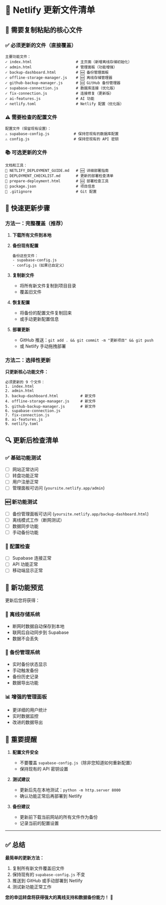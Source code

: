 # 📁 Netlify 更新文件清单

## 🎯 需要复制粘贴的核心文件

### ✅ 必须更新的文件（直接覆盖）

```
主要功能文件：
✓ index.html                    # 主页面（新增离线存储初始化）
✓ admin.html                    # 管理面板（功能增强）
✓ backup-dashboard.html         # 🆕 备份管理面板
✓ offline-storage-manager.js    # 🆕 离线存储管理器
✓ github-backup-manager.js      # 🆕 GitHub 备份管理器
✓ supabase-connection.js        # 数据库连接（优化版）
✓ fix-connection.js             # 连接修复（更新版）
✓ ai-features.js                # AI 功能
✓ netlify.toml                  # Netlify 配置（优化版）
```

### ⚠️ 需要检查的配置文件

```
配置文件（保留现有设置）：
⚠️ supabase-config.js           # 保持您现有的数据库配置
⚠️ config.js                    # 保持您现有的 API 密钥
```

### 📚 可选更新的文件

```
文档和工具：
📄 NETLIFY_DEPLOYMENT_GUIDE.md   # 🆕 详细部署指南
📄 DEPLOYMENT_CHECKLIST.md       # 更新的部署检查清单
📄 prepare-deployment.html       # 🆕 部署检查工具
📄 package.json                  # 项目信息
📄 .gitignore                    # Git 配置
```

## 🚀 快速更新步骤

### 方法一：完整覆盖（推荐）

1. **下载所有文件到本地**
2. **备份现有配置**
   ```
   备份这些文件：
   - supabase-config.js
   - config.js（如果已自定义）
   ```

3. **复制新文件**
   - 将所有新文件复制到项目目录
   - 覆盖旧文件

4. **恢复配置**
   - 将备份的配置文件复制回来
   - 或手动更新配置信息

5. **部署更新**
   - GitHub 推送：`git add . && git commit -m "更新项目" && git push`
   - 或 Netlify 手动拖拽部署

### 方法二：选择性更新

**只更新核心功能文件：**
```
必须更新的 9 个文件：
1. index.html
2. admin.html
3. backup-dashboard.html          # 新文件
4. offline-storage-manager.js     # 新文件
5. github-backup-manager.js       # 新文件
6. supabase-connection.js
7. fix-connection.js
8. ai-features.js
9. netlify.toml
```

## 🔍 更新后检查清单

### ✅ 基础功能测试
- [ ] 网站正常访问
- [ ] 转盘功能正常
- [ ] 用户注册正常
- [ ] 管理面板可访问 (`yoursite.netlify.app/admin`)

### 🆕 新功能测试
- [ ] 备份管理面板可访问 (`yoursite.netlify.app/backup-dashboard.html`)
- [ ] 离线模式工作（断网测试）
- [ ] 数据同步功能
- [ ] 手动备份功能

### 🔧 配置检查
- [ ] Supabase 连接正常
- [ ] API 功能正常
- [ ] 移动端显示正常

## 📱 新功能预览

更新后您将获得：

### 🔄 离线存储系统
- 断网时数据自动保存到本地
- 联网后自动同步到 Supabase
- 数据不会丢失

### 💾 备份管理系统
- 实时备份状态显示
- 手动触发备份
- 备份历史记录
- 数据导出功能

### 📊 增强的管理面板
- 更详细的用户统计
- 实时数据监控
- 改进的数据导出

## 🚨 重要提醒

1. **配置文件安全**
   - 不要覆盖 `supabase-config.js`（除非您知道如何重新配置）
   - 保持现有的 API 密钥设置

2. **测试建议**
   - 更新后先在本地测试：`python -m http.server 8000`
   - 确认功能正常后再部署到 Netlify

3. **备份建议**
   - 更新前下载当前网站的所有文件作为备份
   - 记录当前的配置设置

---

## ✅ 总结

**最简单的更新方法：**
1. 复制所有新文件覆盖旧文件
2. 保持现有的 `supabase-config.js` 不变
3. 推送到 GitHub 或手动部署到 Netlify
4. 测试新功能正常工作

**您的幸运转盘将获得强大的离线支持和数据备份能力！** 🎉
